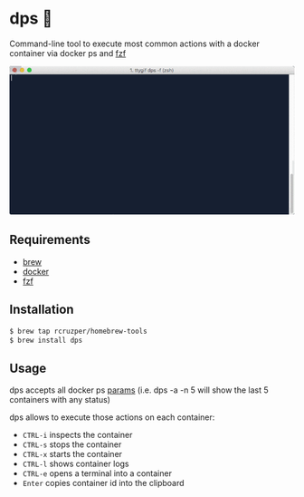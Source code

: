 # dps :whale:

Command-line tool to execute most common actions with a docker container via docker ps and [fzf](https://github.com/junegunn/fzf)

![ttygif](https://raw.githubusercontent.com/rcruzper/dps/master/tty.gif)

## Requirements

- [brew](http://brew.sh/index_es.html)
- [docker](https://docs.docker.com/engine/installation/mac/#/docker-for-mac)
- [fzf](https://github.com/junegunn/fzf)

## Installation

```shell
$ brew tap rcruzper/homebrew-tools
$ brew install dps
```

## Usage

dps accepts all docker ps [params](https://docs.docker.com/engine/reference/commandline/ps/) (i.e. dps -a -n 5 will show the last 5 containers with any status)

dps allows to execute those actions on each container:

- ```CTRL-i``` inspects the container
- ```CTRL-s``` stops the container
- ```CTRL-x``` starts the container
- ```CTRL-l``` shows container logs
- ```CTRL-e``` opens a terminal into a container
- ```Enter``` copies container id into the clipboard
